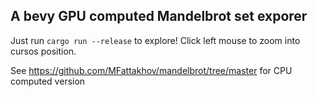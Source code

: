 ## A bevy GPU computed Mandelbrot set exporer

Just run `cargo run --release` to explore! Click left mouse to zoom into cursos position.

See https://github.com/MFattakhov/mandelbrot/tree/master for CPU computed version
